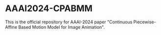 # AAAI2024-CPABMM
This is the official repository for AAAI-2024 paper "Continuous Piecewise-Affine Based Motion Model for Image Animation".

